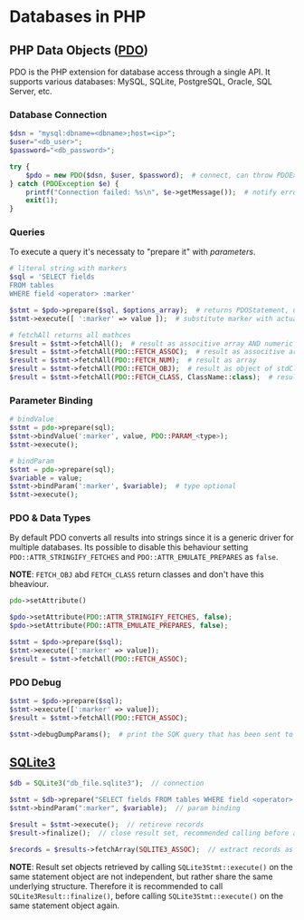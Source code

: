 # Databases in PHP

## PHP Data Objects ([PDO][pdo])

[pdo]: https://www.php.net/manual/en/book.pdo.php

PDO is the PHP extension for database access through a single API. It supports various databases: MySQL, SQLite, PostgreSQL, Oracle, SQL Server, etc.

### Database Connection

```php
$dsn = "mysql:dbname=<dbname>;host=<ip>";
$user="<db_user>";
$password="<db_password>";

try {
    $pdo = new PDO($dsn, $user, $password);  # connect, can throw PDOException
} catch (PDOException $e) {
    printf("Connection failed: %s\n", $e->getMessage());  # notify error
    exit(1);
}
```

### Queries

To execute a query it's necessaty to "prepare it" with *parameters*.

```php
# literal string with markers
$sql = 'SELECT fields
FROM tables
WHERE field <operator> :marker'

$stmt = $pdo->prepare($sql, $options_array);  # returns PDOStatement, used to execute the query
$stmt->execute([ ':marker' => value ]);  # substitute marker with actual value

# fetchAll returns all mathces
$result = $stmt->fetchAll();  # result as associtive array AND numeric array (PDO::FETCH_BOTH)
$result = $stmt->fetchAll(PDO::FETCH_ASSOC);  # result as associtive array
$result = $stmt->fetchAll(PDO::FETCH_NUM);  # result as array
$result = $stmt->fetchAll(PDO::FETCH_OBJ);  # result as object of stdClass
$result = $stmt->fetchAll(PDO::FETCH_CLASS, ClassName::class);  # result as object of a specific class
```

### Parameter Binding

```php
# bindValue
$stmt = pdo->prepare(sql);
$stmt->bindValue(':marker', value, PDO::PARAM_<type>);
$stmt->execute();

# bindParam
$stmt = pdo->prepare(sql);
$variable = value;
$stmt->bindParam(':marker', $variable);  # type optional
$stmt->execute();
```

### PDO & Data Types

By default PDO converts all results into strings since it is a generic driver for multiple databases.
Its possible to disable this behaviour setting `PDO::ATTR_STRINGIFY_FETCHES` and `PDO::ATTR_EMULATE_PREPARES` as `false`.

**NOTE**: `FETCH_OBJ` abd `FETCH_CLASS` return classes and don't have this bheaviour.

```php
pdo->setAttribute()

$pdo->setAttribute(PDO::ATTR_STRINGIFY_FETCHES, false);
$pdo->setAttribute(PDO::ATTR_EMULATE_PREPARES, false);

$stmt = $pdo->prepare($sql);
$stmt->execute([':marker' => value]);
$result = $stmt->fetchAll(PDO::FETCH_ASSOC);
```

### PDO Debug

```php
$stmt = $pdo->prepare($sql);
$stmt->execute([':marker' => value]);
$result = $stmt->fetchAll(PDO::FETCH_ASSOC);

$stmt->debugDumpParams();  # print the SQK query that has been sent to the database
```

## [SQLite3](https://www.php.net/manual/en/book.sqlite3.php)

```php
$db = SQLite3("db_file.sqlite3");  // connection

$stmt = $db->prepare("SELECT fields FROM tables WHERE field <operator> :marker");  // preapre query
$stmt->bindParam(":marker", $variable);  // param binding

$result = $stmt->execute();  // retireve records
$result->finalize();  // close result set, recommended calling before another execute()

$records = $results->fetchArray(SQLITE3_ASSOC);  // extract records as array (flase if no results)
```

**NOTE**: Result set objects retrieved by calling `SQLite3Stmt::execute()` on the same statement object are not independent, but rather share the same underlying structure. Therefore it is recommended to call `SQLite3Result::finalize()`, before calling `SQLite3Stmt::execute()` on the same statement object again.
